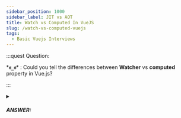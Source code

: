 ```yaml
---
sidebar_position: 1000
sidebar_label: JIT vs AOT
title: Watch vs Computed In VueJS
slug: /watch-vs-computed-vuejs
tags:
  - Basic Vuejs Interviews
---
```


<!-- truncate -->

:::quest Question:

\***`ಠ_ಠ`**\* : 
Could you tell the differences between **Watcher** vs **computed** property in Vue.js?

:::

<details>
  <summary><h5>ANSWER:</h5></summary>

  \***`◔̯◔`**\* : 

computed                                                      |watch      
--------------------------------------------------------------|-----------
**purpose**: composing new data derived from other data       | observe and react to data changes on a current active instance
Computed properties always have to return a value             | Don't have a return value                                                    
Should not have any side effects  => So, it's synchronous     | Can have side effects => So, it's a synchronous                                              
**Usage**: When you want to perform caching/cheap computation | When you want to perform asynchronous or expensive operations in response to changing data


</details>